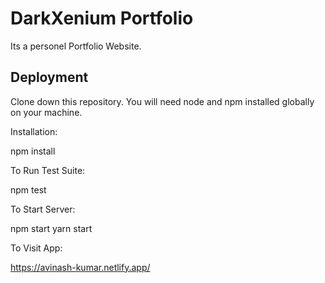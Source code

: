 
# DarkXenium Portfolio

Its a personel Portfolio Website.


## Deployment

Clone down this repository. You will need node and npm installed globally on your machine.

Installation:

npm install

To Run Test Suite:

npm test

To Start Server:

npm start
yarn start

To Visit App:

https://avinash-kumar.netlify.app/

  

